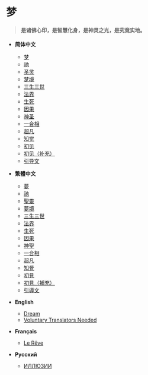 # 梦

> #### 是诸佛心印，是智慧化身，是神灵之光，是究竟实地。

* **简体中文**
  * [梦](/Docs/zh-CN/梦.md)
  * [祂](/Docs/zh-CN/祂.md)
  * [圣灵](/Docs/zh-CN/圣灵.md)
  * [梦境](/Docs/zh-CN/梦境.md)
  * [三生三世](/Docs/zh-CN/三生三世.md)
  * [法界](/Docs/zh-CN/法界.md)
  * [生死](/Docs/zh-CN/生死.md)
  * [因果](/Docs/zh-CN/因果.md)
  * [神圣](/Docs/zh-CN/神圣.md)
  * [一合相](/Docs/zh-CN/一合相.md)
  * [超凡](/Docs/zh-CN/超凡.md)
  * [知觉](/Docs/zh-CN/知觉.md)
  * [初见](/Docs/zh-CN/初见.md)
  * [初见（补充）](/Docs/zh-CN/初见（补充）.md)
  * [引导文](/Docs/zh-CN/引导文.md)
  
* **繁體中文**
  * [夢](/Docs/zh-CHT/夢.md)
  * [祂](/Docs/zh-CHT/祂.md)
  * [聖靈](/Docs/zh-CHT/聖靈.md)
  * [夢境](/Docs/zh-CHT/夢境.md)
  * [三生三世](/Docs/zh-CHT/三生三世.md)
  * [法界](/Docs/zh-CHT/法界.md)
  * [生死](/Docs/zh-CHT/生死.md)
  * [因果](/Docs/zh-CHT/因果.md)
  * [神聖](/Docs/zh-CHT/神聖.md)
  * [一合相](/Docs/zh-CHT/一合相.md)
  * [超凡](/Docs/zh-CHT/超凡.md)
  * [知覺](/Docs/zh-CHT/知覺.md)
  * [初見](/Docs/zh-CHT/初見.md)
  * [初見（補充）](/Docs/zh-CHT/初見（補充）.md)
  * [引導文](/Docs/zh-CHT/引導文.md)

* **English**
  * [Dream](/Docs/en/Dream.md)
  * [Voluntary Translators Needed](/Docs/en/Needed.md)
* **Français**
  * [Le Rêve](/Docs/fr/LeRêve.md)
* **Pусский**
  * [ИЛЛЮЗИИ](/Docs/ru/ИЛЛЮЗИИ.md)